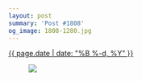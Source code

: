 ```yaml
---
layout: post
summary: 'Post #1808'
og_image: 1808-1280.jpg
---
```


<div class="post">
 <time>
  <a href="/1808">
   {{ page.date | date: "%B %-d, %Y" }}
  </a>
 </time>
 <a href="/1808">
  <figure data-taken="8/15/2023">
   <img sizes="(min-width: 700px) 50vw, calc(100vw - 2rem)" src="{{ site.assets_url }}/1808-640.jpg" srcset="{{ site.assets_url }}/1808-320.jpg 320w, {{ site.assets_url }}/1808-640.jpg 640w, {{ site.assets_url }}/1808-960.jpg 960w, {{ site.assets_url }}/1808-1280.jpg 1280w"/>
  </figure>
 </a>
</div>
